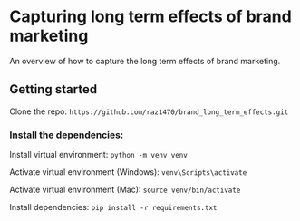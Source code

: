 # Capturing long term effects of brand marketing
An overview of how to capture the long term effects of brand marketing.

## Getting started
Clone the repo: `https://github.com/raz1470/brand_long_term_effects.git`

### Install the dependencies:
Install virtual environment: `python -m venv venv`

Activate virtual environment (Windows): `venv\Scripts\activate`

Activate virtual environment (Mac): `source venv/bin/activate`

Install dependencies: `pip install -r requirements.txt`